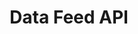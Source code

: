---
title: Data Feed API
description: Use Analytics Data Feed API to create, retrieve, and manage data feeds.
---